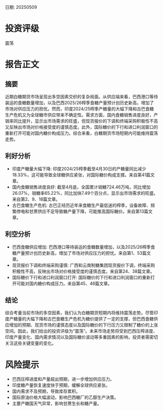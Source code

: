 
日期: 20250509

# 投资评级

震荡

# 报告正文

## 摘要

近期白糖期货市场呈现出多空因素交织的复杂局面。从供应端来看，巴西港口等待装运的食糖数量增加，以及巴西2025/26榨季食糖产量预计创历史新高，增加了市场对供应压力的担忧。然而，印度2024/25榨季产糖量的大幅下降和古巴食糖生产危机又为全球糖市供应带来不确定性。需求方面，国内食糖销售进度良好，产销率同比提升，显示出市场需求的旺盛，但现货报价的下调和终端采购积极性不高又反映出市场对价格接受度的谨慎态度。此外，国际糖价的下行和进口利润窗口的重新打开可能对国内糖价构成压力。综合来看，白糖期货市场短期内可能维持震荡走势。

## 利好分析

* 印度产糖量大幅下降: 印度2024/25榨季截至4月30日的产糖量同比减少18.33%，这可能导致全球糖供应紧张，对国际糖价构成支撑。来自第41篇文章。
* 国内食糖销售进度良好: 截至4月底，全国累计销糖724.46万吨，同比增加26.07%，销糖率65.22%，同比加快7.49个百分点，显示出市场需求的旺盛。来自第2、9、18篇文章。
* 古巴食糖生产危机: 古巴正经历近年来食糖生产最低迷的榨季，设备故障、频繁停电和甘蔗供应不足导致糖产量下降，可能推高国际糖价。来自第13篇文章。

## 利空分析

* 巴西食糖供应增加: 巴西港口等待装运的食糖数量增加，以及2025/26榨季食糖产量预计创历史新高，增加了市场对供应压力的担忧。来自第1、53篇文章。
* 现货报价下调和终端采购谨慎: 广西和云南制糖集团现货报价下调，终端采购积极性不高，反映出市场对价格接受度的谨慎态度。来自第24、38篇文章。
* 国际糖价下行和进口利润窗口打开: 国际糖价的下行和进口利润窗口的重新打开可能对国内糖价构成压力。来自第45、46篇文章。

## 结论

综合考量当前市场的多空因素，我们认为白糖期货短期内将维持震荡走势。尽管印度产糖量的大幅下降和古巴食糖生产危机为糖价提供了一定的支撑，但巴西食糖供应增加的预期、现货市场的谨慎态度以及国际糖价的下行压力又限制了糖价的上涨空间。因此，我们给出的投资评级为“震荡”。未来市场走势将受到巴西压榨进度、印度产量变化、国内需求情况以及国际糖价波动等多重因素的影响，投资者需密切关注这些关键变量的变化。

# 风险提示

* 巴西压榨进度和产量超出预期，进一步增加供应压力。
* 印度糖产量恢复速度快于预期，缓解全球供应紧张。
* 国内需求不及预期，导致库存累积。
* 国际原油价格大幅波动，影响巴西糖厂的乙醇生产决策。
* 主要产糖国天气异常，影响甘蔗生长和糖产量。
